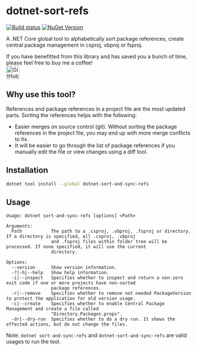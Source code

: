 # dotnet-sort-refs
[![Build status](https://ci.appveyor.com/api/projects/status/xse0bia9olr5shxr?svg=true)](https://ci.appveyor.com/project/BabuAnnamalai/dotnet-sort-and-sync-refs) [![NuGet Version](https://badgen.net/nuget/v/dotnet-sort-and-sync-refs)](https://www.nuget.org/packages/dotnet-sort-and-sync-refs/)

A .NET Core global tool to alphabetically sort package references, create central package management in csproj, vbproj or fsproj.

If you have benefitted from this library and has saved you a bunch of time, please feel free to buy me a coffee!<br>
<a href="https://github.com/sponsors/blun78" target="_blank"><img height="30" style="border:0px;height:36px;" src="https://img.shields.io/static/v1?label=GitHub Sponsor&message=%E2%9D%A4&logo=GitHub" border="0" alt="GitHub Sponsor" /></a> <!--<a href="https://ko-fi.com/babuannamalai" target="_blank"><img height="36" style="border:0px;height:36px;" src="https://cdn.ko-fi.com/cdn/kofi4.png?v=3" border="0" alt="Buy Me a Coffee at ko-fi.com" /></a> <a href="https://www.buymeacoffee.com/babuannamalai" target="_blank"><img src="https://cdn.buymeacoffee.com/buttons/default-orange.png" alt="Buy Me A Coffee" height="36" width="174"></a>-->

## Why use this tool?
References and package references in a project file are the most updated parts. Sorting the references helps with the following:
- Easier merges on source control (git). Without sorting the package references in the project file, you may end up with more merge conflicts to fix. 
- It will be easier to go through the list of package references if you manually edit the file or view changes using a diff tool.

## Installation
```bash
dotnet tool install --global dotnet-sort-and-sync-refs
```

## Usage
```text
Usage: dotnet sort-and-sync-refs [options] <Path>

Arguments:
  Path           The path to a .csproj, .vbproj, .fsproj or directory. If a directory is specified, all .csproj, .vbproj
                 and .fsproj files within folder tree will be processed. If none specified, it will use the current
                 directory.

Options:
  --version      Show version information.
  -?|-h|--help   Show help information.
  -i|--inspect   Specifies whether to inspect and return a non-zero exit code if one or more projects have non-sorted
                 package references.
  -r|--remove    Specifies whether to remove not needed PackageVersion to protect the application for old version usage.
  -c|--create    Specifies whether to enable Central Package Management and create a file called
                 "Directory.Packages.props".
  -dr|--dry-run  Specifies whether to do a dry run. It shows the effected actions, but do not change the files.
```

Note: `dotnet sort-and-sync-refs` and `dotnet-sort-and-sync-refs` are valid usages to run the tool.
